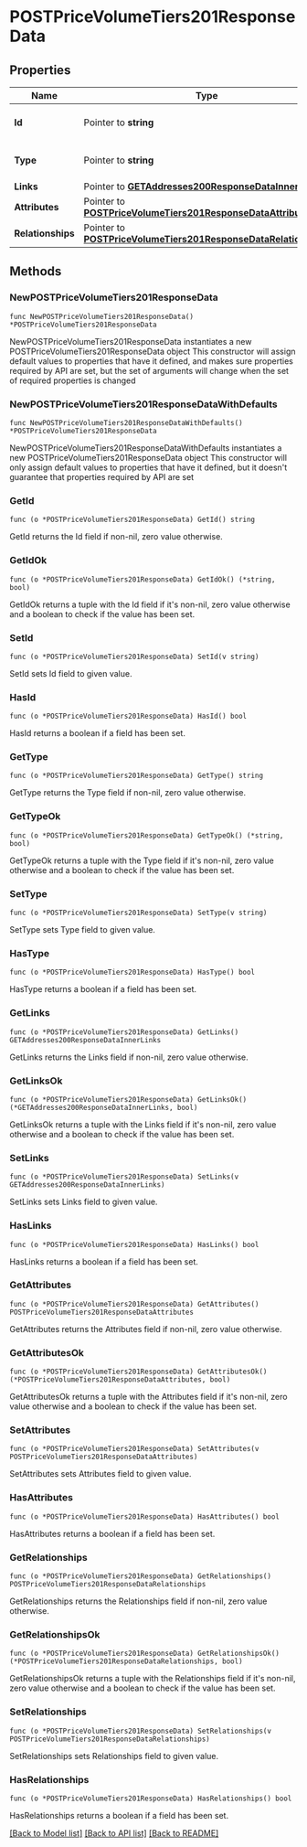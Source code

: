 # POSTPriceVolumeTiers201ResponseData

## Properties

Name | Type | Description | Notes
------------ | ------------- | ------------- | -------------
**Id** | Pointer to **string** | The resource&#39;s id | [optional] 
**Type** | Pointer to **string** | The resource&#39;s type | [optional] [default to "price_volume_tiers"]
**Links** | Pointer to [**GETAddresses200ResponseDataInnerLinks**](GETAddresses200ResponseDataInnerLinks.md) |  | [optional] 
**Attributes** | Pointer to [**POSTPriceVolumeTiers201ResponseDataAttributes**](POSTPriceVolumeTiers201ResponseDataAttributes.md) |  | [optional] 
**Relationships** | Pointer to [**POSTPriceVolumeTiers201ResponseDataRelationships**](POSTPriceVolumeTiers201ResponseDataRelationships.md) |  | [optional] 

## Methods

### NewPOSTPriceVolumeTiers201ResponseData

`func NewPOSTPriceVolumeTiers201ResponseData() *POSTPriceVolumeTiers201ResponseData`

NewPOSTPriceVolumeTiers201ResponseData instantiates a new POSTPriceVolumeTiers201ResponseData object
This constructor will assign default values to properties that have it defined,
and makes sure properties required by API are set, but the set of arguments
will change when the set of required properties is changed

### NewPOSTPriceVolumeTiers201ResponseDataWithDefaults

`func NewPOSTPriceVolumeTiers201ResponseDataWithDefaults() *POSTPriceVolumeTiers201ResponseData`

NewPOSTPriceVolumeTiers201ResponseDataWithDefaults instantiates a new POSTPriceVolumeTiers201ResponseData object
This constructor will only assign default values to properties that have it defined,
but it doesn't guarantee that properties required by API are set

### GetId

`func (o *POSTPriceVolumeTiers201ResponseData) GetId() string`

GetId returns the Id field if non-nil, zero value otherwise.

### GetIdOk

`func (o *POSTPriceVolumeTiers201ResponseData) GetIdOk() (*string, bool)`

GetIdOk returns a tuple with the Id field if it's non-nil, zero value otherwise
and a boolean to check if the value has been set.

### SetId

`func (o *POSTPriceVolumeTiers201ResponseData) SetId(v string)`

SetId sets Id field to given value.

### HasId

`func (o *POSTPriceVolumeTiers201ResponseData) HasId() bool`

HasId returns a boolean if a field has been set.

### GetType

`func (o *POSTPriceVolumeTiers201ResponseData) GetType() string`

GetType returns the Type field if non-nil, zero value otherwise.

### GetTypeOk

`func (o *POSTPriceVolumeTiers201ResponseData) GetTypeOk() (*string, bool)`

GetTypeOk returns a tuple with the Type field if it's non-nil, zero value otherwise
and a boolean to check if the value has been set.

### SetType

`func (o *POSTPriceVolumeTiers201ResponseData) SetType(v string)`

SetType sets Type field to given value.

### HasType

`func (o *POSTPriceVolumeTiers201ResponseData) HasType() bool`

HasType returns a boolean if a field has been set.

### GetLinks

`func (o *POSTPriceVolumeTiers201ResponseData) GetLinks() GETAddresses200ResponseDataInnerLinks`

GetLinks returns the Links field if non-nil, zero value otherwise.

### GetLinksOk

`func (o *POSTPriceVolumeTiers201ResponseData) GetLinksOk() (*GETAddresses200ResponseDataInnerLinks, bool)`

GetLinksOk returns a tuple with the Links field if it's non-nil, zero value otherwise
and a boolean to check if the value has been set.

### SetLinks

`func (o *POSTPriceVolumeTiers201ResponseData) SetLinks(v GETAddresses200ResponseDataInnerLinks)`

SetLinks sets Links field to given value.

### HasLinks

`func (o *POSTPriceVolumeTiers201ResponseData) HasLinks() bool`

HasLinks returns a boolean if a field has been set.

### GetAttributes

`func (o *POSTPriceVolumeTiers201ResponseData) GetAttributes() POSTPriceVolumeTiers201ResponseDataAttributes`

GetAttributes returns the Attributes field if non-nil, zero value otherwise.

### GetAttributesOk

`func (o *POSTPriceVolumeTiers201ResponseData) GetAttributesOk() (*POSTPriceVolumeTiers201ResponseDataAttributes, bool)`

GetAttributesOk returns a tuple with the Attributes field if it's non-nil, zero value otherwise
and a boolean to check if the value has been set.

### SetAttributes

`func (o *POSTPriceVolumeTiers201ResponseData) SetAttributes(v POSTPriceVolumeTiers201ResponseDataAttributes)`

SetAttributes sets Attributes field to given value.

### HasAttributes

`func (o *POSTPriceVolumeTiers201ResponseData) HasAttributes() bool`

HasAttributes returns a boolean if a field has been set.

### GetRelationships

`func (o *POSTPriceVolumeTiers201ResponseData) GetRelationships() POSTPriceVolumeTiers201ResponseDataRelationships`

GetRelationships returns the Relationships field if non-nil, zero value otherwise.

### GetRelationshipsOk

`func (o *POSTPriceVolumeTiers201ResponseData) GetRelationshipsOk() (*POSTPriceVolumeTiers201ResponseDataRelationships, bool)`

GetRelationshipsOk returns a tuple with the Relationships field if it's non-nil, zero value otherwise
and a boolean to check if the value has been set.

### SetRelationships

`func (o *POSTPriceVolumeTiers201ResponseData) SetRelationships(v POSTPriceVolumeTiers201ResponseDataRelationships)`

SetRelationships sets Relationships field to given value.

### HasRelationships

`func (o *POSTPriceVolumeTiers201ResponseData) HasRelationships() bool`

HasRelationships returns a boolean if a field has been set.


[[Back to Model list]](../README.md#documentation-for-models) [[Back to API list]](../README.md#documentation-for-api-endpoints) [[Back to README]](../README.md)


